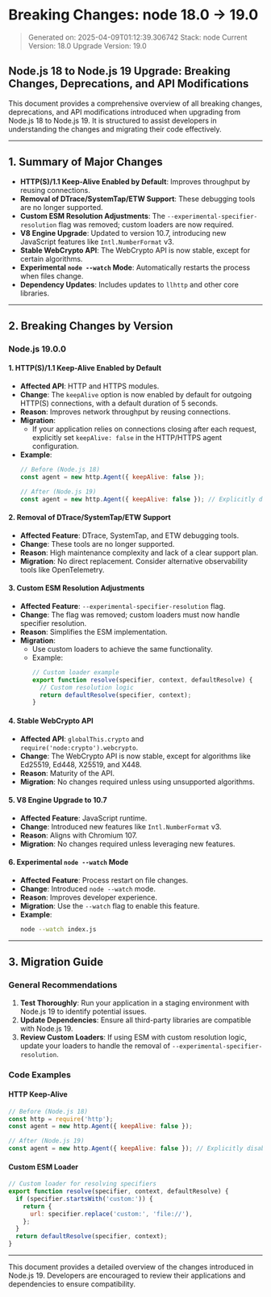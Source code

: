 # Breaking Changes: node 18.0 → 19.0
> Generated on: 2025-04-09T01:12:39.306742
> Stack: node
> Current Version: 18.0
> Upgrade Version: 19.0

## Node.js 18 to Node.js 19 Upgrade: Breaking Changes, Deprecations, and API Modifications

This document provides a comprehensive overview of all breaking changes, deprecations, and API modifications introduced when upgrading from Node.js 18 to Node.js 19. It is structured to assist developers in understanding the changes and migrating their code effectively.

---

## 1. Summary of Major Changes

- **HTTP(S)/1.1 Keep-Alive Enabled by Default**: Improves throughput by reusing connections.
- **Removal of DTrace/SystemTap/ETW Support**: These debugging tools are no longer supported.
- **Custom ESM Resolution Adjustments**: The `--experimental-specifier-resolution` flag was removed; custom loaders are now required.
- **V8 Engine Upgrade**: Updated to version 10.7, introducing new JavaScript features like `Intl.NumberFormat` v3.
- **Stable WebCrypto API**: The WebCrypto API is now stable, except for certain algorithms.
- **Experimental `node --watch` Mode**: Automatically restarts the process when files change.
- **Dependency Updates**: Includes updates to `llhttp` and other core libraries.

---

## 2. Breaking Changes by Version

### **Node.js 19.0.0**

#### **1. HTTP(S)/1.1 Keep-Alive Enabled by Default**
- **Affected API**: HTTP and HTTPS modules.
- **Change**: The `keepAlive` option is now enabled by default for outgoing HTTP(S) connections, with a default duration of 5 seconds.
- **Reason**: Improves network throughput by reusing connections.
- **Migration**:
  - If your application relies on connections closing after each request, explicitly set `keepAlive: false` in the HTTP/HTTPS agent configuration.
- **Example**:
  ```javascript
  // Before (Node.js 18)
  const agent = new http.Agent({ keepAlive: false });

  // After (Node.js 19)
  const agent = new http.Agent({ keepAlive: false }); // Explicitly disable keep-alive
  ```

#### **2. Removal of DTrace/SystemTap/ETW Support**
- **Affected Feature**: DTrace, SystemTap, and ETW debugging tools.
- **Change**: These tools are no longer supported.
- **Reason**: High maintenance complexity and lack of a clear support plan.
- **Migration**: No direct replacement. Consider alternative observability tools like OpenTelemetry.

#### **3. Custom ESM Resolution Adjustments**
- **Affected Feature**: `--experimental-specifier-resolution` flag.
- **Change**: The flag was removed; custom loaders must now handle specifier resolution.
- **Reason**: Simplifies the ESM implementation.
- **Migration**:
  - Use custom loaders to achieve the same functionality.
  - Example:
    ```javascript
    // Custom loader example
    export function resolve(specifier, context, defaultResolve) {
      // Custom resolution logic
      return defaultResolve(specifier, context);
    }
    ```

#### **4. Stable WebCrypto API**
- **Affected API**: `globalThis.crypto` and `require('node:crypto').webcrypto`.
- **Change**: The WebCrypto API is now stable, except for algorithms like Ed25519, Ed448, X25519, and X448.
- **Reason**: Maturity of the API.
- **Migration**: No changes required unless using unsupported algorithms.

#### **5. V8 Engine Upgrade to 10.7**
- **Affected Feature**: JavaScript runtime.
- **Change**: Introduced new features like `Intl.NumberFormat` v3.
- **Reason**: Aligns with Chromium 107.
- **Migration**: No changes required unless leveraging new features.

#### **6. Experimental `node --watch` Mode**
- **Affected Feature**: Process restart on file changes.
- **Change**: Introduced `node --watch` mode.
- **Reason**: Improves developer experience.
- **Migration**: Use the `--watch` flag to enable this feature.
- **Example**:
  ```bash
  node --watch index.js
  ```

---

## 3. Migration Guide

### **General Recommendations**
1. **Test Thoroughly**: Run your application in a staging environment with Node.js 19 to identify potential issues.
2. **Update Dependencies**: Ensure all third-party libraries are compatible with Node.js 19.
3. **Review Custom Loaders**: If using ESM with custom resolution logic, update your loaders to handle the removal of `--experimental-specifier-resolution`.

### **Code Examples**

#### **HTTP Keep-Alive**
```javascript
// Before (Node.js 18)
const http = require('http');
const agent = new http.Agent({ keepAlive: false });

// After (Node.js 19)
const agent = new http.Agent({ keepAlive: false }); // Explicitly disable keep-alive
```

#### **Custom ESM Loader**
```javascript
// Custom loader for resolving specifiers
export function resolve(specifier, context, defaultResolve) {
  if (specifier.startsWith('custom:')) {
    return {
      url: specifier.replace('custom:', 'file://'),
    };
  }
  return defaultResolve(specifier, context);
}
```

---

This document provides a detailed overview of the changes introduced in Node.js 19. Developers are encouraged to review their applications and dependencies to ensure compatibility.